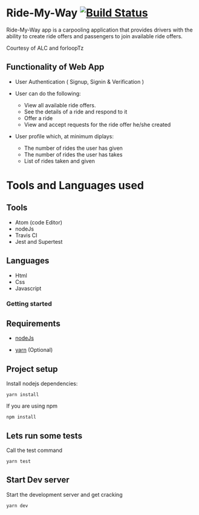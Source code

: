 # Ride-My-Way [![Build Status](https://travis-ci.com/lupyana/Ride-My-Way.svg?branch=develop)](https://travis-ci.com/lupyana/Ride-My-Way)

Ride-My-Way app is a carpooling application that provides drivers with the ability to create ride offers and passengers to join available ride offers.

Courtesy of ALC and forloopTz

## Functionality of Web App

- User Authentication ( Signup, Signin & Verification )
- User can do the following:

  - View all available ride offers.
  - See the details of a ride and respond to it
  - Offer a ride
  - View and accept requests for the ride offer he/she created

- User profile which, at minimum diplays:
  - The number of rides the user has given
  - The number of rides the user has takes
  - List of rides taken and given

# Tools and Languages used

## Tools

- Atom (code Editor)
- nodeJs
- Travis CI
- Jest and Supertest

## Languages

- Html
- Css
- Javascript

### Getting started

## Requirements

- [nodeJs](https://nodejs.org/en/download/)

- [yarn](https://yarnpkg.com/en/docs/install) (Optional)

## Project setup

Install nodejs dependencies:

```
yarn install
```

If you are using npm

```
npm install
```

## Lets run some tests

Call the test command

```
yarn test
```

## Start Dev server

Start the development server and get cracking

```
yarn dev
```
